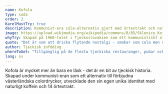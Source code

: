 ```yaml
---
name: Kofola
type: soda
order: 2
KarelMustTry: true
description: Kommunist-era cola-alternativ gjort med örtextrakt och naturligt koffein
image: https://upload.wikimedia.org/wikipedia/commons/8/85/Sklenice_Kofola.jpg
whyTry: Skapad på 1960-talet i Tjeckoslovakien som ett kommunistiskt alternativ till Coca-Cola, som var förbjuden. Gjord med naturligt koffein från kaffebönor och 14 örtextrakt. Den blev en symbol för tjeckisk identitet och överlevde kommunismens fall för att bli en älskad nationaldryck.
quote: "Det är som att dricka flytande nostalgi - smakar som cola men med denna unika örtsmak du inte kan få någon annanstans."
author: Tjeckisk inföding
whereToGet: "Tillgänglig på de flesta tjeckiska restauranger, pubar och närbutiker"
lang: sv
---
```


Kofola är mycket mer än bara en läsk - det är en bit av tjeckisk historia. Skapad under kommunist-eran som ett alternativ till förbjudna västerländska colordrycker, utvecklade den sin egen unika identitet med naturligt koffein och 14 örtextrakt.